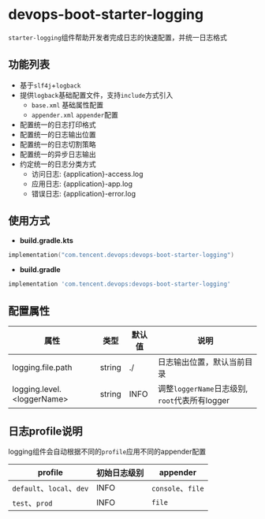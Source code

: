 # devops-boot-starter-logging

`starter-logging`组件帮助开发者完成日志的快速配置，并统一日志格式

## 功能列表
- 基于`slf4j`+`logback`
- 提供`logback`基础配置文件，支持`include`方式引入
    - `base.xml` 基础属性配置
    - `appender.xml` `appender`配置
- 配置统一的日志打印格式
- 配置统一的日志输出位置
- 配置统一的日志切割策略
- 配置统一的异步日志输出
- 约定统一的日志分类方式
    - 访问日志: {application}-access.log
    - 应用日志: {application}-app.log
    - 错误日志: {application}-error.log

## 使用方式
- **build.gradle.kts**

```kotlin
implementation("com.tencent.devops:devops-boot-starter-logging")
```

- **build.gradle**

```groovy
implementation 'com.tencent.devops:devops-boot-starter-logging'
```

## 配置属性

| 属性               | 类型    | 默认值 | 说明               |
| ------------------ | ------- | ------ | ------------------ |
| logging.file.path  | string | ./  | 日志输出位置，默认当前目录 |
| logging.level.\<loggerName\> | string | INFO | 调整`loggerName`日志级别, `root`代表所有logger |

## 日志profile说明

logging组件会自动根据不同的`profile`应用不同的appender配置

| profile                   | 初始日志级别 | appender           |
| ------------------------- | ----------- | ----------------- |
| `default`、`local`、`dev`  | INFO        | `console`、`file` |
| `test`、`prod`             | INFO        | `file`            |
